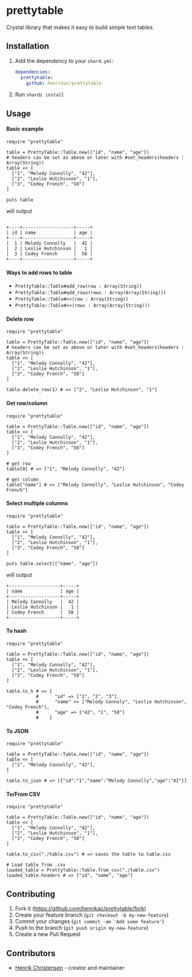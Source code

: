 # prettytable

Crystal library that makes it easy to build simple text tables.

## Installation

1. Add the dependency to your `shard.yml`:

   ```yaml
   dependencies:
     prettytable:
       github: henrikac/prettytable
   ```

2. Run `shards install`

## Usage

#### Basic example

```crystal
require "prettytable"

table = PrettyTable::Table.new(["id", "name", "age"])
# headers can be set as above or later with #set_headers(headers : Array(String))
table << [
  ["1", "Melody Connolly", "42"],
  ["2", "Leslie Hutchinson", "1"],
  ["3", "Codey French", "58"]
]

puts table
```
will output
```

+----+-------------------+-----+
| id | name              | age |
+----+-------------------+-----+
|  1 | Melody Connolly   |  42 |
|  2 | Leslie Hutchinson |   1 |
|  3 | Codey French      |  58 |
+----+-------------------+-----+

```

#### Ways to add rows to table

+ `PrettyTable::Table#add_row(row : Array(String))`
+ `PrettyTable::Table#add_rows(rows : Array(Array(String)))`
+ `PrettyTable::Table#<<(row : Array(String))`
+ `PrettyTable::Table#<<(rows : Array(Array(String)))`

#### Delete row

```crystal
require "prettytable"

table = PrettyTable::Table.new(["id", "name", "age"])
# headers can be set as above or later with #set_headers(headers : Array(String))
table << [
  ["1", "Melody Connolly", "42"],
  ["2", "Leslie Hutchinson", "1"],
  ["3", "Codey French", "58"]
]

table.delete_row(1) # => ["2", "Leslie Hutchinson", "1"]
```

#### Get row/column

```crystal
require "prettytable"

table = PrettyTable::Table.new(["id", "name", "age"])
table << [
  ["1", "Melody Connolly", "42"],
  ["2", "Leslie Hutchinson", "1"],
  ["3", "Codey French", "58"]
]

# get row
table[0] # => ["1", "Melody Connolly", "42"]

# get column
table["name"] # => ["Melody Connolly", "Leslie Hutchinson", "Codey French"]
```

#### Select multiple columns

```crystal
require "prettytable"

table = PrettyTable::Table.new(["id", "name", "age"])
table << [
  ["1", "Melody Connolly", "42"],
  ["2", "Leslie Hutchinson", "1"],
  ["3", "Codey French", "58"]
]

puts table.select(["name", "age"])
```
will output
```
+-------------------+-----+
| name              | age |
+-------------------+-----+
| Melody Connolly   |  42 |
| Leslie Hutchinson |   1 |
| Codey French      |  58 |
+-------------------+-----+
```

#### To hash

```crystal
require "prettytable"

table = PrettyTable::Table.new(["id", "name", "age"])
table << [
  ["1", "Melody Connolly", "42"],
  ["2", "Leslie Hutchinson", "1"],
  ["3", "Codey French", "58"]
]

table.to_h # => {
           #      "id" => ["1", "2", "3"],
           #      "name" => ["Melody Connoly", "Leslie Hutchinson", "Codey French"],
           #      "age" => ["42", "1", "58"]
           #    }
```

#### To JSON

```crystal
require "prettytable"

table = PrettyTable::Table.new(["id", "name", "age"])
table << [
  ["1", "Melody Connolly", "42"],
]

table.to_json # => [{"id":"1","name":"Melody Connolly","age":"42"}]
```

#### To/From CSV

```crystal
require "prettytable"

table = PrettyTable::Table.new(["id", "name", "age"])
table << [
  ["1", "Melody Connolly", "42"],
  ["2", "Leslie Hutchinson", "1"],
  ["3", "Codey French", "58"]
]

table.to_csv("./table.csv") # => saves the table to table.csv

# Load table from .csv
loaded_table = PrettyTable::Table.from_csv("./table.csv")
loaded_table.headers # => ["id", "name", "age"]
```

## Contributing

1. Fork it (<https://github.com/henrikac/prettytable/fork>)
2. Create your feature branch (`git checkout -b my-new-feature`)
3. Commit your changes (`git commit -am 'Add some feature'`)
4. Push to the branch (`git push origin my-new-feature`)
5. Create a new Pull Request

## Contributors

- [Henrik Christensen](https://github.com/henrikac) - creator and maintainer
